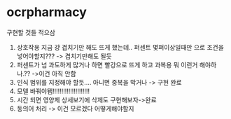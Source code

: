 # ocrpharmacy

구현할 것들 적으삼

1. 상호작용 지금 걍 겹치기만 해도 뜨게 했는데.. 퍼센트 몇퍼이상일때만 으로 조건을 넣어야할지??? -> 겹치기만해도 될듯
2. 퍼센트가 넘 과도하게 많거나 하면 빨강으로 뜨게 하고 과복용 뭐 이런거 해야하나.?? ->이건 아직 안함
3. 인식 범위를 지정해야 할듯.... 아니면 중복을 막거나 -> 구현 완료
4. 모델 바꿔야됌!!!!!!!!!!!!!!!!!!!!!
5. 시간 되면 영양제 상세보기에 삭제도 구현해보자->완료
6. 동의어 처리 -> 이건 모르겠다 어떻게해야할지